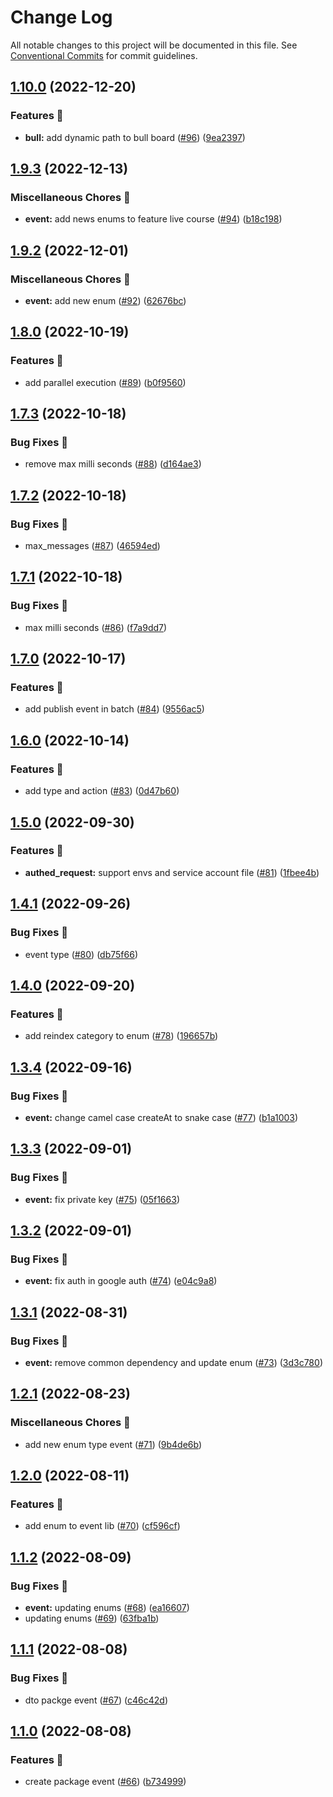 # Change Log

All notable changes to this project will be documented in this file.
See [Conventional Commits](https://conventionalcommits.org) for commit guidelines.

## [1.10.0](https://github.com/skore-io/nestjs-extensions/compare/v1.9.4...v1.10.0) (2022-12-20)


### Features 🚀

* **bull:** add dynamic path to bull board ([#96](https://github.com/skore-io/nestjs-extensions/issues/96)) ([9ea2397](https://github.com/skore-io/nestjs-extensions/commit/9ea2397697fdd73b58df14d5fc29840f96b97b6d))



## [1.9.3](https://github.com/skore-io/nestjs-extensions/compare/v1.9.2...v1.9.3) (2022-12-13)


### Miscellaneous Chores 🧰

* **event:** add news enums to feature live course ([#94](https://github.com/skore-io/nestjs-extensions/issues/94)) ([b18c198](https://github.com/skore-io/nestjs-extensions/commit/b18c198b078748bea252083544f5ef30761c9ce7))



## [1.9.2](https://github.com/skore-io/nestjs-extensions/compare/v1.9.1...v1.9.2) (2022-12-01)


### Miscellaneous Chores 🧰

* **event:**  add new enum ([#92](https://github.com/skore-io/nestjs-extensions/issues/92)) ([62676bc](https://github.com/skore-io/nestjs-extensions/commit/62676bc63e52ece23b954fb0f61ac3a875dbbd8c))



## [1.8.0](https://github.com/skore-io/nestjs-extensions/compare/v1.7.3...v1.8.0) (2022-10-19)


### Features 🚀

* add parallel execution ([#89](https://github.com/skore-io/nestjs-extensions/issues/89)) ([b0f9560](https://github.com/skore-io/nestjs-extensions/commit/b0f95607dbb9687df9acd3d03b1e0f5693c93add))



## [1.7.3](https://github.com/skore-io/nestjs-extensions/compare/v1.7.2...v1.7.3) (2022-10-18)


### Bug Fixes 🐛

* remove max milli seconds ([#88](https://github.com/skore-io/nestjs-extensions/issues/88)) ([d164ae3](https://github.com/skore-io/nestjs-extensions/commit/d164ae33126bd2f44756b3d532973cc2d8de3006))



## [1.7.2](https://github.com/skore-io/nestjs-extensions/compare/v1.7.1...v1.7.2) (2022-10-18)


### Bug Fixes 🐛

* max_messages ([#87](https://github.com/skore-io/nestjs-extensions/issues/87)) ([46594ed](https://github.com/skore-io/nestjs-extensions/commit/46594ed6bf0365141818d565d9acefaecf2bc451))



## [1.7.1](https://github.com/skore-io/nestjs-extensions/compare/v1.7.0...v1.7.1) (2022-10-18)


### Bug Fixes 🐛

* max milli seconds ([#86](https://github.com/skore-io/nestjs-extensions/issues/86)) ([f7a9dd7](https://github.com/skore-io/nestjs-extensions/commit/f7a9dd71ce05edbfbac5bceaaaf5b48a47efe7fd))



## [1.7.0](https://github.com/skore-io/nestjs-extensions/compare/v1.6.0...v1.7.0) (2022-10-17)


### Features 🚀

* add publish event in batch ([#84](https://github.com/skore-io/nestjs-extensions/issues/84)) ([9556ac5](https://github.com/skore-io/nestjs-extensions/commit/9556ac5f0b4f4db86fe6f21d436c91023f44ad1c))



## [1.6.0](https://github.com/skore-io/nestjs-extensions/compare/v1.5.1...v1.6.0) (2022-10-14)


### Features 🚀

* add type and action ([#83](https://github.com/skore-io/nestjs-extensions/issues/83)) ([0d47b60](https://github.com/skore-io/nestjs-extensions/commit/0d47b60162ea756b9f25aa7802428c1dec0ca2e1))



## [1.5.0](https://github.com/skore-io/nestjs-extensions/compare/v1.4.1...v1.5.0) (2022-09-30)


### Features 🚀

* **authed_request:** support envs and service account file ([#81](https://github.com/skore-io/nestjs-extensions/issues/81)) ([1fbee4b](https://github.com/skore-io/nestjs-extensions/commit/1fbee4ba1c81fcf2fae38d9cd14ab29ab85aa689))



## [1.4.1](https://github.com/skore-io/nestjs-extensions/compare/v1.4.0...v1.4.1) (2022-09-26)


### Bug Fixes 🐛

* event type ([#80](https://github.com/skore-io/nestjs-extensions/issues/80)) ([db75f66](https://github.com/skore-io/nestjs-extensions/commit/db75f6611c0715290c6c0cac5966a5cc5b1bfb77))



## [1.4.0](https://github.com/skore-io/nestjs-extensions/compare/v1.3.4...v1.4.0) (2022-09-20)


### Features 🚀

* add reindex category to enum ([#78](https://github.com/skore-io/nestjs-extensions/issues/78)) ([196657b](https://github.com/skore-io/nestjs-extensions/commit/196657b67d59dae0a1556268b9d89fdb81cfb282))



## [1.3.4](https://github.com/skore-io/nestjs-extensions/compare/v1.3.3...v1.3.4) (2022-09-16)


### Bug Fixes 🐛

* **event:** change camel case createAt to snake case ([#77](https://github.com/skore-io/nestjs-extensions/issues/77)) ([b1a1003](https://github.com/skore-io/nestjs-extensions/commit/b1a1003b60d7400a81647f6d43dcef20923e43a0))



## [1.3.3](https://github.com/skore-io/nestjs-extensions/compare/v1.3.2...v1.3.3) (2022-09-01)


### Bug Fixes 🐛

* **event:** fix private key ([#75](https://github.com/skore-io/nestjs-extensions/issues/75)) ([05f1663](https://github.com/skore-io/nestjs-extensions/commit/05f166300cc8577a4920f1631693a8fb28280ade))



## [1.3.2](https://github.com/skore-io/nestjs-extensions/compare/v1.3.1...v1.3.2) (2022-09-01)


### Bug Fixes 🐛

* **event:** fix auth in google auth ([#74](https://github.com/skore-io/nestjs-extensions/issues/74)) ([e04c9a8](https://github.com/skore-io/nestjs-extensions/commit/e04c9a8fb8aeedba92a9dadee541a8f03bddd15f))



## [1.3.1](https://github.com/skore-io/nestjs-extensions/compare/v1.3.0...v1.3.1) (2022-08-31)


### Bug Fixes 🐛

* **event:** remove common dependency and update enum ([#73](https://github.com/skore-io/nestjs-extensions/issues/73)) ([3d3c780](https://github.com/skore-io/nestjs-extensions/commit/3d3c780e9bfc31ceb8f2cf5ce1ebb8b05be0d0bb))



## [1.2.1](https://github.com/skore-io/nestjs-extensions/compare/v1.2.0...v1.2.1) (2022-08-23)


### Miscellaneous Chores 🧰

* add new enum type event ([#71](https://github.com/skore-io/nestjs-extensions/issues/71)) ([9b4de6b](https://github.com/skore-io/nestjs-extensions/commit/9b4de6b09901223ed1178e6dd579c3847dd60232))



## [1.2.0](https://github.com/skore-io/nestjs-extensions/compare/v1.1.2...v1.2.0) (2022-08-11)


### Features 🚀

* add enum to event lib ([#70](https://github.com/skore-io/nestjs-extensions/issues/70)) ([cf596cf](https://github.com/skore-io/nestjs-extensions/commit/cf596cf6c20a9aacae3bd756fda15b72675f3fa4))



## [1.1.2](https://github.com/skore-io/nestjs-extensions/compare/v1.1.1...v1.1.2) (2022-08-09)


### Bug Fixes 🐛

* **event:** updating enums ([#68](https://github.com/skore-io/nestjs-extensions/issues/68)) ([ea16607](https://github.com/skore-io/nestjs-extensions/commit/ea166074cc27285126dbdb899d15ad8478e537b1))
* updating enums ([#69](https://github.com/skore-io/nestjs-extensions/issues/69)) ([63fba1b](https://github.com/skore-io/nestjs-extensions/commit/63fba1b3e264b71c507df978dc5cbeb5eebab6cd))



## [1.1.1](https://github.com/skore-io/nestjs-extensions/compare/v1.1.0...v1.1.1) (2022-08-08)


### Bug Fixes 🐛

* dto packge event ([#67](https://github.com/skore-io/nestjs-extensions/issues/67)) ([c46c42d](https://github.com/skore-io/nestjs-extensions/commit/c46c42d51708a0f911ec7638d510b4d81bb5ea49))



## [1.1.0](https://github.com/skore-io/nestjs-extensions/compare/v0.39.1...v1.1.0) (2022-08-08)


### Features 🚀

* create package event ([#66](https://github.com/skore-io/nestjs-extensions/issues/66)) ([b734999](https://github.com/skore-io/nestjs-extensions/commit/b73499935254e7e693a4c6a78793e0cdb5f5ac07))
